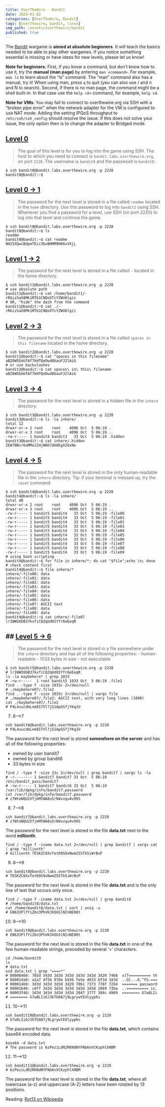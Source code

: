 ```yaml
---
title: OverTheWire - Bandit
date: 2024-01-02
categories: [OverTheWire, Bandit]
tags: [overthewire, bandit, linux]
img_path: /assets/overthewire/bandit
published: true
---
```


The [Bandit](https://overthewire.org/wargames/bandit/) wargame is **aimed at absolute beginners**. It will teach the basics needed to be able to play other wargames. If you notice something essential is missing or have ideas for new levels, please let us know!

**Note for beginners**: First, if you know a command, but don’t know how to use it, try the **manual (man page)** by entering `man <command>`. For example, `man ls` to learn about the “ls” command. The “man” command also has a manual, try it! When using man, press `q` to quit (you can also use / and n and N to search). Second, if there is no man page, the command might be a shell built-in. In that case use the `help <X>` command, for example, `help cd`.

**Note for VMs**: You may fail to connect to overthewire.org via SSH with a “broken pipe error” when the network adapter for the VM is configured to use NAT mode. Adding the setting IPQoS throughput to `/etc/ssh/ssh_config` should resolve the issue. If this does not solve your issue, the only option then is to change the adapter to Bridged mode.

## [Level 0](https://overthewire.org/wargames/bandit/bandit0.html)

> The goal of this level is for you to log into the game using SSH. The host to which you need to connect is `bandit.labs.overthewire.org`, on port `2220`. The username is `bandit0` and the password is `bandit0`:

```shell
$ ssh bandit0@bandit.labs.overthewire.org -p 2220
bandit0@bandit:~$
```

## [Level 0 &rarr; 1](https://overthewire.org/wargames/bandit/bandit1.html)

> The password for the next level is stored in a file called `readme` located in the `home` directory. Use this password to log into `bandit1` using SSH. Whenever you find a password for a level, use SSH (on port 2220) to log into that level and continue the game.

```shell
$ ssh bandit0@bandit.labs.overthewire.org -p 2220
bandit0@bandit:~$ ls
readme
bandit0@bandit:~$ cat readme
NH2SXQwcBdpmTEzi3bvBHMM9H66vVXjL
```

## [Level 1 &rarr; 2](https://overthewire.org/wargames/bandit/bandit2.html)

> The password for the next level is stored in a file called `-` located in the home directory.

```shell
$ ssh bandit1@bandit.labs.overthewire.org -p 2220
# use absolute path
bandit1@bandit:~$ cat /home/bandit1/-
rRGizSaX8Mk1RTb1CNQoXTcYZWU6lgzi
# OR, "hide" the dash from the command
bandit1@bandit:~$ cat ./-
rRGizSaX8Mk1RTb1CNQoXTcYZWU6lgzi
```

## [Level 2 &rarr; 3](https://overthewire.org/wargames/bandit/bandit3.html)

> The password for the next level is stored in a file called `spaces in this filename` located in the home directory.

```shell
$ ssh bandit2@bandit.labs.overthewire.org -p 2220
bandit2@bandit:~$ cat "spaces in this filename"
aBZ0W5EmUfAf7kHTQeOwd8bauFJ2lAiG
# or use backslashes
bandit2@bandit:~$ cat spaces\ in\ this\ filename
aBZ0W5EmUfAf7kHTQeOwd8bauFJ2lAiG
```

## [Level 3 &rarr; 4](https://overthewire.org/wargames/bandit/bandit4.html)

> The password for the next level is stored in a hidden file in the `inhere` directory.

```shell
$ ssh bandit3@bandit.labs.overthewire.org -p 2220
bandit3@bandit:~$ ls -la inhere/
total 12
drwxr-xr-x 2 root    root    4096 Oct  5 06:19 .
drwxr-xr-x 3 root    root    4096 Oct  5 06:19 ..
-rw-r----- 1 bandit4 bandit3   33 Oct  5 06:19 .hidden
bandit3@bandit:~$ cat inhere/.hidden
2EW7BBsr6aMMoJ2HjW067dm8EgX26xNe
```

## [Level 4 &rarr; 5](https://overthewire.org/wargames/bandit/bandit5.html)

> The password for the next level is stored in the only human-readable file in the `inhere` directory. Tip: if your terminal is messed up, try the `reset` command.

```shell
$ ssh bandit4@bandit.labs.overthewire.org -p 2220
bandit4@bandit:~$ ls -la inhere/
total 48
drwxr-xr-x 2 root    root    4096 Oct  5 06:19 .
drwxr-xr-x 3 root    root    4096 Oct  5 06:19 ..
-rw-r----- 1 bandit5 bandit4   33 Oct  5 06:19 -file00
-rw-r----- 1 bandit5 bandit4   33 Oct  5 06:19 -file01
-rw-r----- 1 bandit5 bandit4   33 Oct  5 06:19 -file02
-rw-r----- 1 bandit5 bandit4   33 Oct  5 06:19 -file03
-rw-r----- 1 bandit5 bandit4   33 Oct  5 06:19 -file04
-rw-r----- 1 bandit5 bandit4   33 Oct  5 06:19 -file05
-rw-r----- 1 bandit5 bandit4   33 Oct  5 06:19 -file06
-rw-r----- 1 bandit5 bandit4   33 Oct  5 06:19 -file07
-rw-r----- 1 bandit5 bandit4   33 Oct  5 06:19 -file08
-rw-r----- 1 bandit5 bandit4   33 Oct  5 06:19 -file09
# using bash scripting
bandit4@bandit:~$ for file in inhere/*; do cat "$file";echo \n; done
# check content first
bandit4@bandit:~$ file inhere/*
inhere/-file00: data
inhere/-file01: data
inhere/-file02: data
inhere/-file03: data
inhere/-file04: data
inhere/-file05: data
inhere/-file06: data
inhere/-file07: ASCII text
inhere/-file08: data
inhere/-file09: data
bandit4@bandit:~$ cat inhere/-file07
lrIWWI6bB37kxfiCQZqUdOIYfr6eEeqR
```

## ## [Level 5 &rarr; 6](https://overthewire.org/wargames/bandit/bandit6.html)

> The password for the next level is stored in a file somewhere under the `inhere` directory and has all of the following properties:
    - human-readable
    - 1033 bytes in size
    - not executable

```shell
$ ssh bandit5@bandit.labs.overthewire.org -p 2220
# lrIWWI6bB37kxfiCQZqUdOIYfr6eEeqR
ls -la maybehere* | grep 1033
# -rw-r-----  1 root bandit5 1033 Oct  5 06:19 .file2
find . -type f -size 1033c 2>/dev/null
# ./maybehere07/.file2
find . -type f -size 1033c 2>/dev/null | xargs file
# ./maybehere07/.file2: ASCII text, with very long lines (1000)
cat ./maybehere07/.file2
# P4L4vucdmLnm8I7Vl7jG1ApGSfjYKqJU
```

7. 6-->7
```shell
ssh bandit6@bandit.labs.overthewire.org -p 2220
# P4L4vucdmLnm8I7Vl7jG1ApGSfjYKqJU
```
The password for the next level is stored **somewhere on the server** and has all of the following properties:
- owned by user bandit7
- owned by group bandit6
- 33 bytes in size
```shell
find / -type f -size 33c 2>/dev/null | grep bandit7 | xargs ls -la
# -r-------- 1 bandit7 bandit7 33 Oct  5 06:19 /etc/bandit_pass/bandit7
# -rw-r----- 1 bandit7 bandit6 33 Oct  5 06:19 /var/lib/dpkg/info/bandit7.password
cat /var/lib/dpkg/info/bandit7.password
# z7WtoNQU2XfjmMtWA8u5rN4vzqu4v99S
```

8. 7-->8
```shell
ssh bandit7@bandit.labs.overthewire.org -p 2220
# z7WtoNQU2XfjmMtWA8u5rN4vzqu4v99S
```
The password for the next level is stored in the file **data.txt** next to the word **millionth**.
```shell
find / -type f -iname data.txt 2>/dev/null | grep bandit7 | xargs cat | grep "millionth"
# millionth TESKZC0XvTetK0S9xNwm25STk5iWrBvP
```

9. 8-->9
```shell
ssh bandit8@bandit.labs.overthewire.org -p 2220
# TESKZC0XvTetK0S9xNwm25STk5iWrBvP
```
The password for the next level is stored in the file **data.txt** and is the only line of text that occurs only once.
```shell
find / -type f -iname data.txt 2>/dev/null | grep bandit8
# /home/bandit8/data.txt
cat /home/bandit8/data.txt | sort | uniq -u
# EN632PlfYiZbn3PhVK3XOGSlNInNE00t
```

10. 9-->10
```shell
ssh bandit9@bandit.labs.overthewire.org -p 2220
# EN632PlfYiZbn3PhVK3XOGSlNInNE00t
```
The password for the next level is stored in the file **data.txt** in one of the few human-readable strings, preceded by several ‘=’ characters.
```shell
cd /home/bandit9
ls
# data.txt
xxd data.txt | grep "====*"
# 00000460: 785d 543d 3d3d 3d3d 3d3d 3d3d 3d20 7468  x]T========== th
# 000014a0: a1a7 4f5b 970e b936 fe5e 4653 bf3d 3d3d  ..O[...6.^FS.===
# 000014b0: 3d3d 3d3d 3d3d 3d20 7061 7373 776f 7264  ======= password
# 00001b40: c8ff 3d3d 3d3d 3d3d 3d3d 3d3d 2069 73ba  ..========== is.
# 00003f40: 3d3d 3d3d 3d3d 3d3d 2047 3777 384c 4969  ======== G7w8LIi
# ======== G7w8LIi6J3kTb8A7j9LgrywtEUlyyp6s
```

11. 10-->11
```shell
ssh bandit10@bandit.labs.overthewire.org -p 2220
# G7w8LIi6J3kTb8A7j9LgrywtEUlyyp6s
```
The password for the next level is stored in the file **data.txt**, which contains base64 encoded data.
```shell
base64 -d data.txt
# The password is 6zPeziLdR2RKNdNYFNb6nVCKzphlXHBM
```

12. 11-->12
```shell
ssh bandit11@bandit.labs.overthewire.org -p 2220
# 6zPeziLdR2RKNdNYFNb6nVCKzphlXHBM
```
The password for the next level is stored in the file **data.txt**, where all lowercase (a-z) and uppercase (A-Z) letters have been rotated by 13 positions.

Reading: [Rot13 on Wikipedia](https://en.wikipedia.org/wiki/Rot13)